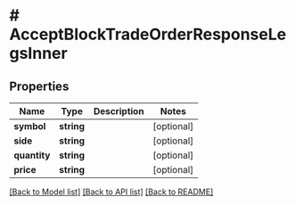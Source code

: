 # # AcceptBlockTradeOrderResponseLegsInner

## Properties

Name | Type | Description | Notes
------------ | ------------- | ------------- | -------------
**symbol** | **string** |  | [optional]
**side** | **string** |  | [optional]
**quantity** | **string** |  | [optional]
**price** | **string** |  | [optional]

[[Back to Model list]](../../README.md#models) [[Back to API list]](../../README.md#endpoints) [[Back to README]](../../README.md)
